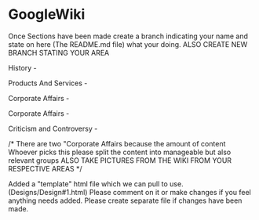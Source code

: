 # GoogleWiki
Once Sections have been made create a branch indicating your name and state on here (The README.md file) what your doing.
ALSO CREATE NEW BRANCH STATING YOUR AREA

History -

Products And Services -

Corporate Affairs -

Corporate Affairs -

Criticism and Controversy - 

/*
There are two "Corporate Affairs because the amount of content
Whoever picks this please split the content into manageable but also relevant groups
ALSO TAKE PICTURES FROM THE WIKI FROM YOUR RESPECTIVE AREAS
*/

Added a "template" html file which we can pull to use. (Designs/Design#1.html)
Please comment on it or make changes if you feel anything needs added.
Please create separate file if changes have been made.